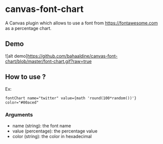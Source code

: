 # canvas-font-chart

A Canvas plugin which allows to use a font from https://fontawesome.com as a percentage chart.

## Demo

![alt demo]https://github.com/bahaaldine/canvas-font-chart/blob/master/font-chart.gif?raw=true

## How to use ?

Ex:

```
fontChart name="twitter" value={math 'round(100*random())'} color="#00aced"
```

### Arguments 
- name (string): the font name
- value (percentage): the percentage value
- color (string): the color in hexadecimal
